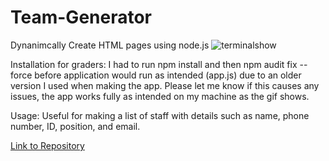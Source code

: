 # Team-Generator
 Dynanimcally Create HTML pages using node.js
![terminalshow](https://github.com/ForrestPangle/Team-Generator/blob/master/gifUnder25mb.gif?raw=true)

Installation for graders: I had to run npm install and then npm audit fix --force before application would run as intended (app.js) due to an older version I used when making the app. Please let me know if this causes any issues, the app works fully as intended on my machine as the gif shows.

Usage: Useful for making a list of staff with details such as name, phone number, ID, position, and email. 

[Link to Repository](https://github.com/ForrestPangle/Team-Generator)
